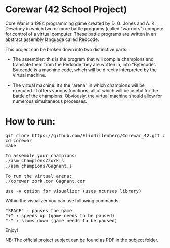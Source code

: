 # Corewar (42 School Project)

Core War is a 1984 programming game created by D. G. Jones and A. K. Dewdney in which two or more battle programs (called "warriors") compete for control of a virtual computer. These battle programs are written in an abstract assembly language called Redcode.

This project can be broken down into two distinctive parts:

- The assembler: this is the program that will compile champions and translate them from the Redcode they are written in, into “Bytecode”. Bytecode is a machine code, which will be directly interpreted by the virtual machine.

- The virtual machine: It’s the “arena” in which champions will be executed. It offers various functions, all of which will be useful for the battle of the champions. Obviously, the virtual machine should allow for numerous simultaneous processes.

# How to run:

<pre>
git clone https://github.com/ElioDillenberg/Corewar_42.git corewar
cd corewar
make

To assemble your champions:
./asm champions/zork.s
./asm champions/Gagnant.s

To run the virtual arena:
./corewar zork.cor Gagnant.cor

use -v option for visualizer (uses ncurses library)
</pre>

Within the visualizer you can use following commands:

<pre>
"SPACE" : pauses the game
"+" : speeds up (game needs to be paused)
"-" : slows down (game needs to be paused)
</pre>

Enjoy!

NB: The official project subject can be found as PDF in the subject folder.
